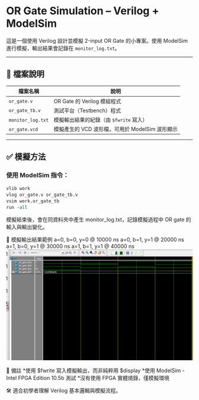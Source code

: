 # OR Gate Simulation – Verilog + ModelSim

這是一個使用 Verilog 設計並模擬 2-input OR Gate 的小專案。使用 ModelSim 進行模擬，輸出結果會記錄在 `monitor_log.txt`。

---

## 📁 檔案說明

| 檔案名稱         | 說明                                |
|------------------|-------------------------------------|
| `or_gate.v`      | OR Gate 的 Verilog 模組程式          |
| `or_gate_tb.v`   | 測試平台（Testbench）程式             |
| `monitor_log.txt`| 模擬輸出結果的紀錄（由 `$fwrite` 寫入） |
| `or_gate.vcd`    | 模擬產生的 VCD 波形檔，可用於 ModelSim 波形顯示|

---

## ✅ 模擬方法

### 使用 ModelSim 指令：

```tcl
vlib work
vlog or_gate.v or_gate_tb.v
vsim work.or_gate_tb
run -all
```
模擬結束後，會在同資料夾中產生 monitor_log.txt，記錄模擬過程中 OR gate 的輸入與輸出變化。

🧪 模擬輸出結果範例
a=0, b=0, y=0 @ 10000 ns
a=0, b=1, y=1 @ 20000 ns
a=1, b=0, y=1 @ 30000 ns
a=1, b=1, y=1 @ 40000 ns
![OR Gate 波形圖](waveform_or_gate.png)


📌 備註
*使用 $fwrite 寫入模擬輸出，而非純粹用 $display
*使用 ModelSim - Intel FPGA Edition 10.5b 測試
*沒有使用 FPGA 實體燒錄，僅模擬環境

🛠️ 適合初學者理解 Verilog 基本邏輯與模擬流程。